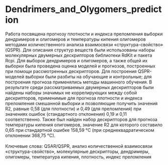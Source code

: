 # Dendrimers_and_Olygomers_prediction
Работа посвящена прогнозу плотности и индекса преломления выборки дендримеров и олигомеров и температуры кипения олигомеров методами количественного анализа взаимосвязи «структура-свойство» (QSPR). Для описания структур веществ были использованы наборы молекулярных двумерных дескрипторов библиотеки RdKit и пакета Rcpi. Для выборок дендримеров и олигомеров, а также общей их выборки была проведена оценка моделей и прогнозов, построенных при помощи рассмотренных дескрипторов. Для построения QSPR-моделей выборки были разбиты на обучающие и контрольные; для построения прогноза применялись методы машинного обучения. В результате среди рассматриваемых двумерных дескрипторов были найдены наборы значимых не коррелирующих между собой дескрипторов, применимые для прогноза плотности и индекса преломления смешанной выборки и позволяющие получить значения R2, равные 0,58 (для плотности) и 0,49 (для преломления) при значениях ошибок (стандартного отклонения) 0,19 и 0,11 соответственно. Также был найден набор дескрипторов для прогноза температуры кипения олигомеров, значение R2 для которого составило 0,65 при стандартной ошибке 158,59 °C (при среднеквадратическом отклонении 368,75 °C).
<br><br>
Ключевые слова: QSAR/QSPR, анализ количественной взаимосвязи «структура-свойство», молекулярные дескрипторы, дендримеры, олигомеры, температура кипения, плотность, индекс преломления
